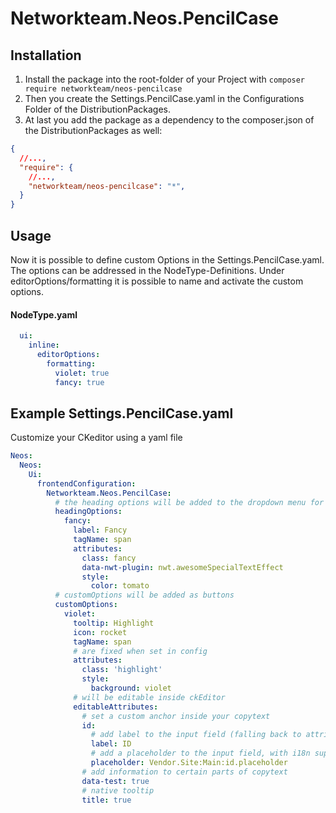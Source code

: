 # Networkteam.Neos.PencilCase

## Installation

1. Install the package into the root-folder of your Project with `composer require networkteam/neos-pencilcase`
1. Then you create the Settings.PencilCase.yaml in the Configurations Folder of the DistributionPackages.
1. At last you add the package as a dependency to the composer.json of the DistributionPackages as well:
```json
{
  //...,
  "require": {
    //...,
    "networkteam/neos-pencilcase": "*",
  }
}
```

## Usage

Now it is possible to define custom Options in the Settings.PencilCase.yaml. The options can be addressed in the NodeType-Definitions. Under editorOptions/formatting it is possible to name and activate the custom options.

#### NodeType.yaml

```yaml
  ui:
    inline:
      editorOptions:
        formatting:
          violet: true
          fancy: true
```

## Example Settings.PencilCase.yaml

Customize your CKeditor using a yaml file

```yaml
Neos:
  Neos:
    Ui:
      frontendConfiguration:
        Networkteam.Neos.PencilCase:
          # the heading options will be added to the dropdown menu for blockstyles
          headingOptions:
            fancy:
              label: Fancy
              tagName: span
              attributes:
                class: fancy
                data-nwt-plugin: nwt.awesomeSpecialTextEffect
                style:
                  color: tomato
          # customOptions will be added as buttons
          customOptions:
            violet:
              tooltip: Highlight
              icon: rocket
              tagName: span
              # are fixed when set in config
              attributes:
                class: 'highlight'
                style:
                  background: violet
              # will be editable inside ckEditor
              editableAttributes:
                # set a custom anchor inside your copytext
                id:
                  # add label to the input field (falling back to attribute name), with i18n support
                  label: ID
                  # add a placeholder to the input field, with i18n support
                  placeholder: Vendor.Site:Main:id.placeholder
                # add information to certain parts of copytext
                data-test: true
                # native tooltip
                title: true
```

